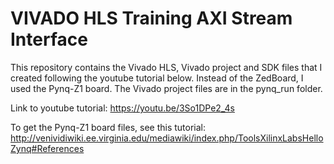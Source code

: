 # VIVADO HLS Training AXI Stream Interface

This repository contains the Vivado HLS, Vivado project and SDK files that I created following the youtube tutorial below. Instead of the ZedBoard, I used the Pynq-Z1 board. The Vivado project files are in the pynq_run folder.

Link to youtube tutorial: https://youtu.be/3So1DPe2_4s

To get the Pynq-Z1 board files, see this tutorial: http://venividiwiki.ee.virginia.edu/mediawiki/index.php/ToolsXilinxLabsHelloZynq#References

